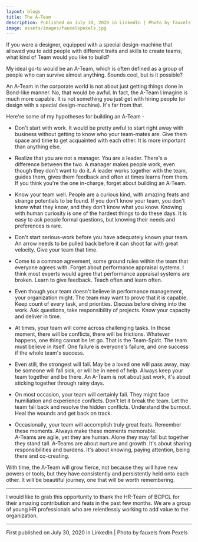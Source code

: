 ```yaml
---
layout: blogs
title: The A-Team
description: Published on July 30, 2020 in LinkedIn | Photo by fauxels from Pexels 
image: assets/images/fauxelspexels.jpg
---
```


If you were a designer, equipped with a special design-machine that allowed you to add people with different traits and skills to create teams, what kind of Team would you like to build? 

My ideal go-to would be an A-Team, which is often defined as a group of people who can survive almost anything. Sounds cool, but is it possible? 

An A-Team in the corporate world is not about just getting things done in Bond-like manner. No, that would be awful. In fact, the A-Team I imagine is much more capable. It is not something you just get with hiring people (or design with a special design-machine). It's far from that.  

Here're some of my hypotheses for building an A-Team - 

- Don't start with work. It would be pretty awful to start right away with business without getting to know who your team-mates are. Give them space and time to get acquainted with each other. It is more important than anything else. 

- Realize that you are not a manager. You are a leader. There's a difference between the two. A manager makes people work, even though they don't want to do it. A leader works together with the team, guides them, gives them feedback and often at times learns from them. If you think you're the one in-charge, forget about building an A-Team. 

- Know your team well. People are a curious kind, with amazing feats and strange potentials to be found. If you don't know your team, you don't know what they know, and they don't know what you know. Knowing with human curiosity is one of the hardest things to do these days. It is easy to ask people formal questions, but knowing their needs and preferences is rare. 

- Don't start serious-work before you have adequately known your team. An arrow needs to be pulled back before it can shoot far with great velocity. Give your team that time. 

- Come to a common agreement, some ground rules within the team that everyone agrees with. 
Forget about performance appraisal systems. I think most experts would agree that performance appraisal systems are broken. Learn to give feedback. Teach often and learn often.  

- Even though your team doesn't believe in performance management, your organization might. The team may want to prove that it is capable. Keep count of every task, and priorities. Discuss before diving into the work. Ask questions, take responsibility of projects. Know your capacity and deliver in time. 

- At times, your team will come across challenging tasks. In those moment, there will be conflicts, there will be frictions. Whatever happens, one thing cannot be let go. That is the Team-Spirit. The team must believe in itself. One failure is everyone's failure, and one success if the whole team's success. 

- Even still, the strongest will fall. May be a loved one will pass away, may be someone will fall sick, or will be in need of help. Always keep your team together and be there. An A-Team is not about just work, it's about sticking together through rainy days. 

- On most occasion, your team will certainly fail. They might face humiliation and experience conflicts. Don't let it break the team. Let the team fall back and resolve the hidden conflicts. Understand the burnout. Heal the wounds and get back on track. 

- Occasionally, your team will accomplish truly great feats. Remember these moments. Always make these moments memorable.  
A-Teams are agile, yet they are human. Alone they may fall but together they stand tall. A-Teams are about nurture and growth. It's about sharing responsibilities and burdens. It's about knowing, paying attention, being there and co-creating.   

With time, the A-Team will grow fierce, not because they will have new powers or tools, but they have consistently and persistently held onto each other. It will be beautiful journey, one that will be worth remembering. 


---

I would like to grab this opportunity to thank the HR-Team of BCPCL for their amazing contribution and feats in the past few months. We are a group of young HR professionals who are relentlessly working to add value to the organization.

---
First published on July 30, 2020 in LinkedIn | Photo by fauxels from Pexels 